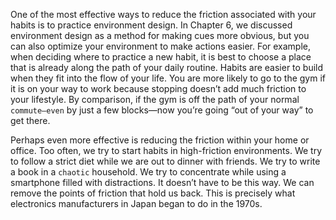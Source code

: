 One of the most effective ways to reduce the friction associated with
your habits is to practice environment design. In Chapter 6, we
discussed environment design as a method for making cues more
obvious, but you can also optimize your environment to make actions
easier. For example, when deciding where to practice a new habit, it is
best to choose a place that is already along the path of your daily
routine. Habits are easier to build when they fit into the flow of your
life. You are more likely to go to the gym if it is on your way to work
because stopping doesn’t add much friction to your lifestyle. By
comparison, if the gym is off the path of your normal `commute—even`
by just a few blocks—now you’re going “out of your way” to get there.

Perhaps even more effective is reducing the friction within your
home or office. Too often, we try to start habits in high-friction
environments. We try to follow a strict diet while we are out to dinner
with friends. We try to write a book in a `chaotic` household. We try to
concentrate while using a smartphone filled with distractions. It
doesn’t have to be this way. We can remove the points of friction that
hold us back. This is precisely what electronics manufacturers in
Japan began to do in the 1970s.